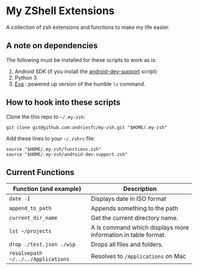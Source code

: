 # My ZShell Extensions

A collection of zsh extensions and functions to make my life easier.

## A note on dependencies

The following must be installed for these scripts to work as is:

1. Android SDK (if you install the [android-dev-support](android-dev-support.zsh) script)
2. Python 3
3. [Exa](https://github.com/ogham/exa)  : powered up version of the humble `ls` command.

## How to hook into these scripts

Clone the this repo to `~/.my-zsh`:

```shell
git clone git@github.com:andriesfc/my-zsh.git "$HOME/.my-zsh"
```

Add these lines to your `~/.zshrc` file:

```shell
source "$HOME/.my-zsh/functions.zsh"
source "$HOME/.my-zsh/android-dev-support.zsh"
```

## Current Functions

| Function (and example)             | Description                                                   |
| ---------------------------------- | ------------------------------------------------------------- |
| `date -I`                          | Displays date in ISO format                                   |
| `append_to_path`                   | Appends something to the path                                 |
| `current_dir_name`                 | Get the current directory name.                               |
| `lst ~/projects`                   | A ls command which displays more information in table format. |
| `drop ./test.json ./wip`           | Drops all files and folders.                                  |
| `resolvepath ~/../../Applications` | Resolves to `/Applications` on Mac                            |
